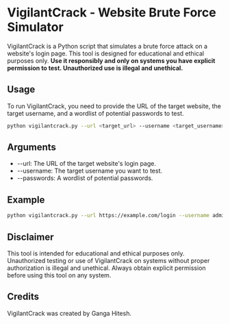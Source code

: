 # VigilantCrack - Website Brute Force Simulator

VigilantCrack is a Python script that simulates a brute force attack on a website's login page. This tool is designed for educational and ethical purposes only. **Use it responsibly and only on systems you have explicit permission to test. Unauthorized use is illegal and unethical.**

## Usage

To run VigilantCrack, you need to provide the URL of the target website, the target username, and a wordlist of potential passwords to test.

```bash
python vigilantcrack.py --url <target_url> --username <target_username> --passwords <password_wordlist_file>
```

## Arguments
- --url: The URL of the target website's login page.
- --username: The target username you want to test.
- --passwords: A wordlist of potential passwords.

## Example
```bash
python vigilantcrack.py --url https://example.com/login --username admin --passwords potential_passwords_list.txt
```

## Disclaimer
This tool is intended for educational and ethical purposes only. Unauthorized testing or use of VigilantCrack on systems without proper authorization is illegal and unethical. Always obtain explicit permission before using this tool on any system.

## Credits
VigilantCrack was created by Ganga Hitesh.